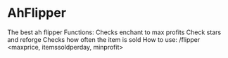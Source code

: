 # AhFlipper
The best ah flipper
Functions:
  Checks enchant to max profits
  Check stars and reforge
  Checks how often the item is sold
 How to use:
  /flipper <maxprice, itemssoldperday, minprofit> <value>
